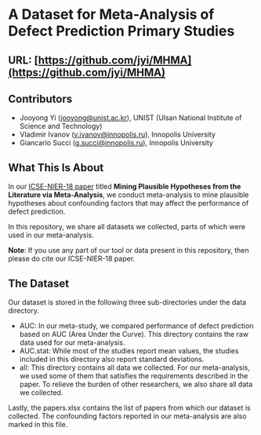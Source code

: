 # A Dataset for Meta-Analysis of Defect Prediction Primary Studies #

## URL: [https://github.com/jyi/MHMA](https://github.com/jyi/MHMA) ##

## Contributors ##
   * Jooyong Yi (jooyong@unist.ac.kr), UNIST (Ulsan National Institute of Science and Technology)
   * Vladimir Ivanov (v.ivanov@innopolis.ru), Innopolis University
   * Giancarlo Succi (g.succi@innopolis.ru), Innopolis University

## What This Is About ##
In our [ICSE-NIER-18 paper](http://jooyongyi.com/papers/ICSE-NIER18.pdf) titled **Mining Plausible Hypotheses from the Literature via Meta-Analysis**, we conduct meta-analysis to mine plausible hypotheses about confounding factors that may affect the performance of defect prediction. 

In this repository, we share all datasets we collected, parts of which were used in our meta-analysis. 

**Note**: If you use any part of our tool or data present in this repository, then please do cite our ICSE-NIER-18 paper.

## The Dataset ##

Our dataset is stored in the following three sub-directories under the data directory.

  * AUC: In our meta-study, we compared performance of defect prediction based on AUC (Area Under the Curve). This directory contains the raw data used for our meta-analysis.  
  * AUC.stat: While most of the studies report mean values, the studies included in this directory also report standard deviations.
  * all: This directory contains all data we collected. For our meta-analysis, we used some of them that satisfies the requirements described in the paper. To relieve the burden of other researchers, we also share all data we collected. 

Lastly, the papers.xlsx contains the list of papers from which our dataset is collected. The confounding factors reported in our meta-analysis are also marked in this file.